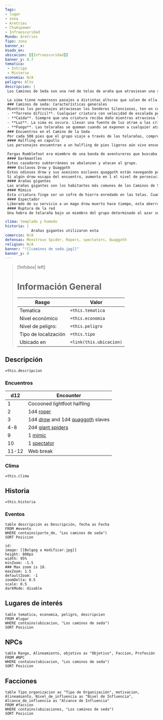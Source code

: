 ```yaml
---
Tags:
- lugar
- zona 
- Aretries 
- Chumipower 
- Infraoscuridad 
Mundo: Aretries 
Tipo: zona 
banner_x: 
Usado_en: 
ubicacion: [[Infraoscuridad]]
banner_y: 0.7
tematica:
 - Intriga
 - Misterio
economia: N/A
peligro: Alto
descripcion: |
 Los Caminos de Seda son una red de telas de araña que atraviesan una sima de 1.500 metros de profundidad y 2.000 metros de ancho que se extiende a lo largo de casi ocho kilómetros. Los principales hilos de las telas son transitables, pero, debido a que las telas viejas se desintegran con el tiempo y las arañas gigantes que habitan la sima tejen constantemente otras nuevas, los Caminos de Seda cambian constantemente.

 La sima tiene numerosos pasajes a distintas alturas que salen de ella. Es raro que una hebra de telaraña conecte una abertura con otra en el mismo "nivel". Los personajes que navegan por los Caminos de Seda tienen que seguir hilos inclinados, así como escalar y cruzar varios hilos para llegar a su destino. Esto es bastante peligroso, pero simplemente no hay ningún camino fácil para evitar el abismo. Los personajes pueden perderse fácilmente en la masa de filamentos que se extienden por el abismo a menos que tengan ayuda.
 ### Caminos de seda: Características generales
 Mientras los personajes atraviesan los Senderos Silenciosos, ten en cuenta las siguientes características.
 - **Terreno difícil**. Cualquier criatura con velocidad de escalada puede caminar por las telarañas a esa velocidad. Para todas las demás criaturas, las telarañas son terreno difícil. Cualquier criatura que se caiga puede enredarse en las telarañas (ver "Caída").
 - **Caída**. Siempre que una criatura reciba daño mientras atraviesa los Caminos de Seda, o siempre que las telarañas sobre las que camina se rompan, la criatura debe hacer una tirada de salvación de Destreza DC 15. Si la tirada de salvación tiene éxito, la criatura consigue evitar la caída agarrándose a las telarañas cercanas. Si falla, la criatura cae 1d10 × 10 pies. Si la distancia caída es menor que la distancia al suelo de la sima, la criatura se enreda en las telarañas y queda retenida; de lo contrario, golpea el suelo y recibe el daño de la caída de forma normal. Una criatura retenida puede hacer una tirada de salvación de Fuerza DC 12 al final de cada uno de sus turnos, liberándose y terminando la condición de retenida si tiene éxito. Otra criatura puede usar su acción para ayudar a una criatura restringida que esté a su alcance, lo que le otorga ventaja en la siguiente tirada de salvación de esa criatura para acabar con el efecto.
 - **Luz**. La sima es oscura. Llevar una fuente de luz atrae a las criaturas hostiles, aumentando la probabilidad de un encuentro a 1-3 en un d6.
 - **Fuego**. Las telarañas se queman cuando se exponen a cualquier ataque o efecto que inflija daño por fuego. Esto hace que varias hebras se rompan, y todas las criaturas en un radio de 30 pies del área afectada deben hacer una tirada de salvación para evitar caer (ver "Caer").
 ### Encuentros en el Camino de la Seda
 Por cada 500 pies que el grupo viaje a través de las telarañas, comprueba si hay un encuentro al azar tirando un d6. Se produce un encuentro con una tirada de 1 a menos que uno o más miembros del grupo lleven fuentes de luz, en cuyo caso se produce un encuentro con una tirada de 1-3. Tira en la tabla de Encuentros de los Caminos de Seda o elige un encuentro adecuado cuando se produzca uno.
 #### Halfling en capullo
 Los personajes encuentran a un halfling de pies ligeros aún vivo envuelto en telarañas. Está envenenado y paralizado durante la siguiente hora.

 Fargas Rumblefoot era miembro de una banda de aventureros que buscaba una tumba perdida hace tiempo cuando fueron atacados por una manada de gnolls locos. Fargas escapó, se perdió en los Caminos de Seda y fue atacado por las arañas. Si es rescatado, promete mostrar a los personajes el camino a la tumba a cambio de una parte de sus tesoros (ver "Tumba perdida de Khaem" más adelante en este capítulo). Fargas es un espía halfling caótico y bueno. Además de su armadura y armas, lleva una poción de invisibilidad.
 #### Darkmantles
 Estos cazadores subterráneos se abalanzan y atacan al grupo.
 #### Esclavos Drow y Quaggoth
 Estos odiosos drow y sus asesinos esclavos quaggoth están navegando por los Caminos de Seda en su camino a través de la Infraoscuridad. Si Derendil está con el grupo, puede usar una acción para hacer un chequeo de Carisma DC 15, volviendo a los esclavos quaggoth contra sus amos drow si tiene éxito. Si los drow son eliminados, Derendil puede repetir el chequeo para convertir a los quaggoths supervivientes en sus seguidores. Si Derendil perece, estos quaggoths no pueden ser controlados y luchan hasta la muerte.
 Si algún drow escapa del encuentro, aumenta en 1 el nivel de persecución de los drow perseguidores del grupo.
 #### Arañas gigantes
 Las arañas gigantes son los habitantes más comunes de los Caminos de Seda, y se sienten atraídas por las vibraciones en las telas que indican una presa potencial.
 #### Mímico
 Esta criatura finge ser un cofre de hierro enredado en las telas. Cuando los personajes se acercan a examinarlo, el mímico ataca. 
 #### Espectador
 Liberado de su servicio a un mago drow muerto hace tiempo, esta aberración loca flota ahora por el abismo lleno de telarañas. Se comunica con los personajes telepáticamente, advirtiéndoles sobre "demonios que se alzan en la oscuridad". La criatura se vuelve cada vez más paranoica y está convencida de que los personajes son ellos mismos demonios, que vienen a atarles a su servidumbre, momento en el que les ataca e intenta destruirles.
 #### Ruptura de la red
 Una hebra de telaraña bajo un miembro del grupo determinado al azar se rompe. Cada criatura que camine sobre esa hebra de telaraña debe hacer una tirada de salvación de Destreza DC 15 como se describe en "Caer" en la sección "Caminos de seda": Características generales". Comprueba inmediatamente si hay otro encuentro después de resolver las tiradas de salvación.

clima: templado y humedo
historia: |
            Arañas gigantes utilizaron esta 
comercio: N/A
defensas: Monstrous Spider, Ropers, spectators, Quaggoth
religion: N/A
banner: "![[caminos de seda.jpg]]"
banner_y: 0
---
```



> [!infobox| left]
> # Información General
> |Rasgo | Valor |
> | --- | --- |
> | Tematica | `=this.tematica`|
>  | Nivel económico | `=this.economia` |
> |  Nivel de peligro: | `=this.peligro` |
> | Tipo de localización | `=this.tipo` |
> | Ubicado en | `=link(this.ubicacion)` |
## Descripción
`=this.descripcion`
### Encuentros
 | d12   | Encounter                                                                                                                |
 | ----- | ------------------------------------------------------------------------------------------------------------------------ |
 | 1     | Cocooned lightfoot halfling                                                                                              |
 | 2     | 1d4 [roper](https://5e.tools/bestiary.html#Roper_mm)                                                          |
 | 3     | 1d4 [drow](https://5e.tools/bestiary.html#drow_mm) and 1d4 [quaggoth](https://5e.tools/bestiary.html#quaggoth_mm) slaves |
 | 4-8   | 2d4 [giant spiders](https://5e.tools/bestiary.html#giant%20spider_mm)                                                    |
 | 9     | 1 [mimic](https://5e.tools/bestiary.html#mimic_mm)                                                                       |
 | 10    | 1 [spectator](https://5e.tools/bestiary.html#spectator_mm)                                                               |
 | 11-12 | Web break                                                                                                                |

### Clima
`=this.clima`
## Historia
`=this.historia`
### Eventos
```dataview
table descripción as Descripción, fecha as Fecha
FROM #evento
WHERE contains(parte_de, "Los caminos de seda")
SORT Posicion
```
```leaflet
id: 
image: [[Bolgog a modificar.jpg]]
height: 800px
width: 95%
minZoom: -1.5
### Max zoom is 18.
maxZoom: 1.5
defaultZoom: -1
zoomDelta: 0.5
scale: 0.5
darkMode: disable
```
## Lugares de interés
```dataview
table tematica, economia, peligro, descripcion
FROM #lugar
WHERE contains(ubicacion, "Los caminos de seda")
SORT Posicion
```
## NPCs
```dataview
table Rango, Alineamiento, objetivo as "Objetivo", Faccion, Profesión
FROM #NPC
WHERE contains(ubicacion, "Los caminos de seda")
SORT Posicion
```
## Facciones

```dataview
table Tipo_organizacion as "Tipo de Organización", motivacion, Alineamiento, Nivel_de_influencia as "Nivel de Influencia",  Alcance_de_influencia as "Alcance de Influencia" 
FROM #faccion 
WHERE contains(ubicaciones, "Los caminos de seda")
SORT Posicion
```
